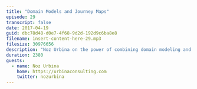 ```yaml
---
title: "Domain Models and Journey Maps"
episode: 29
transcript: false
date: 2017-04-19
guid: dbc78d48-d0e7-4f68-9d2d-192d9c6ba8e8
filename: insert-content-here-29.mp3
filesize: 30976656
description: "Noz Urbina on the power of combining domain modeling and customer journeys for modeling structured content."
duration: 2380
guests: 
  - name: Noz Urbina
    home: https://urbinaconsulting.com
    twitter: nozurbina
---
```

